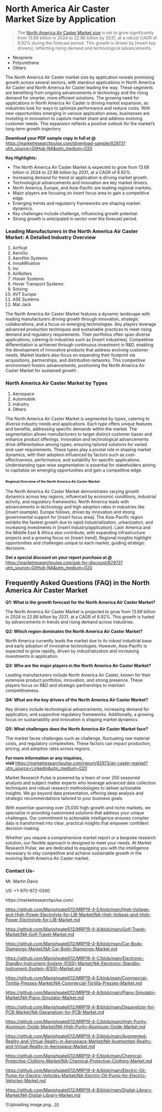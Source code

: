 <h1>North America Air Caster Market&nbsp;Size by Application</h1><blockquote><p>The <a href="https://marketresearchpulse.com/download-sample/82973?utm_source=GitHub-NA&amp;utm_medium=020">North America Air Caster Market size</a> is set to grow significantly from 13.69 billion in 2024 to 22.86 billion by 2031, at a robust CAGR of 8.92% during the forecast period. This growth is driven by [insert key drivers], reflecting rising demand and technological advancements.</p></blockquote><ul><li>Neoprene<li> Polyurethane<li> Others</li></ul><p>The North America Air Caster market size by application reveals promising growth across several sectors, with standout applications in North America Air Caster and North America Air Caster leading the way. These segments are benefiting from ongoing advancements in technology and the rising demand for smarter, more efficient solutions. The growing need for applications in North America Air Caster is driving market expansion, as industries look for ways to optimize performance and reduce costs. With new opportunities emerging in various application areas, businesses are investing in innovation to capture market share and address evolving customer needs. This expansion reflects a positive outlook for the market’s long-term growth trajectory.</p><p><strong>Download your PDF sample copy in full at @ </strong><a href="https://marketresearchpulse.com/download-sample/82973?utm_source=GitHub-NA&amp;utm_medium=020">https://marketresearchpulse.com/download-sample/82973?utm_source=GitHub-NA&amp;utm_medium=020</a></p><p><strong>Key Highlights: </strong></p><ul><li>The North America Air Caster Market is expected to grow from 13.69 billion in 2024 to 22.86 billion by 2031, at a CAGR of 8.92%.</li><li>Increasing demand for trend or application is driving market growth.</li><li>Technological advancements and innovation are key market drivers.</li><li>North America, Europe, and Asia-Pacific are leading regional markets.</li><li>Major players are focusing on insert focus area to gain a competitive edge.</li><li>Emerging trends and regulatory frameworks are shaping market dynamics.</li><li>Key challenges include challenge, influencing growth potential.</li><li>Strong growth is anticipated in sector over the forecast period.</li></ul><h3>Leading Manufacturers in the North America Air Caster Market: A Detailed Industry Overview</h3><ol><li>Airfloat</li><li>AeroGo</li><li>Aerofilm Systems</li><li>innoAIRvation</li><li>Inc</li><li>AirRollers</li><li>Hovair Systems</li><li>Hover Transport Systems</li><li>Solving</li><li>AVT Europe</li><li>ASE Systems</li><li>Mat Jack</li></ol><div class="flex max-w-full flex-col flex-grow"><div class="min-h-8 text-message flex w-full flex-col items-end gap-2 whitespace-normal break-words [.text-message+&amp;]:mt-5" dir="auto" data-message-author-role="assistant" data-message-id="fd8432e4-4910-450d-b182-61b7bfb0a01f" data-message-model-slug="gpt-4o"><div class="flex w-full flex-col gap-1 empty:hidden first:pt-[3px]"><div class="markdown prose w-full break-words dark:prose-invert light"><p>The North America Air Caster Market features a dynamic landscape with leading manufacturers driving growth through innovation, strategic collaborations, and a focus on emerging technologies. Key players leverage advanced production techniques and sustainable practices to meet rising demand and regulatory requirements. Their portfolios often span diverse applications, catering to industries such as [insert industries]. Competitive differentiation is achieved through continuous investment in R&amp;D, enabling the development of innovative products that address evolving customer needs. Market leaders also focus on expanding their footprint via acquisitions, partnerships, and distribution networks. This competitive environment fosters advancements, positioning the North America Air Caster Market for sustained growth.</p></div></div></div></div><h3>North America Air Caster Market by Types</h3><ol><li>Aerospace<li> Automobile<li> Industry<li> Others</li></ol><div class="flex max-w-full flex-col flex-grow"><div class="min-h-8 text-message flex w-full flex-col items-end gap-2 whitespace-normal break-words [.text-message+&amp;]:mt-5" dir="auto" data-message-author-role="assistant" data-message-id="084470be-0bb7-4664-bddf-5156b4f41249" data-message-model-slug="gpt-4o-mini"><div class="flex w-full flex-col gap-1 empty:hidden first:pt-[3px]"><div class="markdown prose w-full break-words dark:prose-invert light"><p>The North America Air Caster Market is segmented by types, catering to diverse industry needs and applications. Each type offers unique features and benefits, addressing specific demands within the market. The segmentation allows manufacturers to target distinct customer bases and enhance product offerings. Innovation and technological advancements drive differentiation among types, ensuring tailored solutions for varied end-user requirements. These types play a pivotal role in shaping market dynamics, with their adoption influenced by factors such as cost-effectiveness, performance, and suitability for specific applications. Understanding type-wise segmentation is essential for stakeholders aiming to capitalize on emerging opportunities and gain a competitive edge.</p></div></div></div></div><h3><span style="font-size: 11px;">Regional Overview of the North America Air Caster Market</span></h3><div class="flex max-w-full flex-col flex-grow"><div class="min-h-8 text-message flex w-full flex-col items-end gap-2 whitespace-normal break-words [.text-message+&amp;]:mt-5" dir="auto" data-message-author-role="assistant" data-message-id="e9038762-ce64-4e30-91c9-9bd413514231" data-message-model-slug="gpt-4o-mini"><div class="flex w-full flex-col gap-1 empty:hidden first:pt-[3px]"><div class="markdown prose w-full break-words dark:prose-invert light"><p>The North America Air Caster Market demonstrates varying growth dynamics across key regions, influenced by economic conditions, industrial activity, and regulatory frameworks. North America leads with advancements in technology and high adoption rates in industries like [insert example]. Europe follows, driven by innovation and strong governmental support for [insert focus area]. The Asia-Pacific region exhibits the fastest growth due to rapid industrialization, urbanization, and increasing investments in [insert industry/application]. Latin America and the Middle East &amp; Africa also contribute, with expanding infrastructure projects and a growing focus on [insert trend]. Regional insights highlight opportunities and challenges unique to each market, guiding strategic decisions.</p></div></div></div></div><p><strong>Get a special discount on your report purchase at @ </strong><a href="https://marketresearchpulse.com/ask-for-discount/82973?utm_source=GitHub-NA&amp;utm_medium=020">https://marketresearchpulse.com/ask-for-discount/82973?utm_source=GitHub-NA&amp;utm_medium=020</a></p><h2>Frequently Asked Questions (FAQ) in the North America Air Caster Market</h2><p><strong>Q1: What is the growth forecast for the North America Air Caster Market?</strong></p><p>The North America Air Caster Market is projected to grow from 13.69 billion in 2024 to 22.86 billion by 2031, at a CAGR of 8.92%. This growth is fueled by advancements in trends and rising demand across industries.</p><p><strong>Q2: Which region dominates the North America Air Caster Market?</strong></p><p>North America currently leads the market due to its robust industrial base and early adoption of innovative technologies. However, Asia-Pacific is expected to grow rapidly, driven by industrialization and increasing investments in application.</p><p><strong>Q3: Who are the major players in the North America Air Caster Market?</strong></p><p>Leading manufacturers include North America Air Caster, known for their extensive product portfolios, innovation, and strong presence. These players focus on R&amp;D and strategic partnerships to maintain competitiveness.</p><p><strong>Q4: What are the key drivers of the North America Air Caster Market?</strong></p><p>Key drivers include technological advancements, increasing demand for application, and supportive regulatory frameworks. Additionally, a growing focus on sustainability and innovation is shaping market dynamics.</p><p><strong>Q5: What challenges does the North America Air Caster Market face?</strong></p><p>The market faces challenges such as challenge, fluctuating raw material costs, and regulatory complexities. These factors can impact production, pricing, and adoption rates across regions.</p><p><strong>For more information or any inquiries, visit&nbsp;</strong><a href="https://marketresearchpulse.com/report/82973/air-caster-market?utm_source=Linkedin&utm_medium=020">https://marketresearchpulse.com/report/82973/air-caster-market?utm_source=Linkedin&utm_medium=020</a></p><p>Market Research Pulse is powered by a team of over 250 seasoned analysts and subject matter experts who leverage advanced data collection techniques and robust research methodologies to deliver actionable insights. We go beyond data presentation, offering deep analysis and strategic recommendations tailored to your business goals.</p><p>With expertise spanning over 25,000 high-growth and niche markets, we specialize in providing customized solutions that address your unique challenges. Our commitment to actionable intelligence ensures complex data is transformed into clear, practical insights that empower confident decision-making.</p><p>Whether you require a comprehensive market report or a bespoke research solution, our flexible approach is designed to meet your needs. At Market Research Pulse, we are dedicated to equipping you with the intelligence necessary to stay competitive and achieve sustainable growth in the evolving North America Air Caster market.</p><h3><strong>Contact Us-</strong></h3><p>Mr. Martin Davis</p><p>US: +1-970-672-0390</p><p>https://marketresearchpulse.com/</p><p><a href="https://github.com/Manishpatel012/MRP19-4-E/blob/main/High-Voltage-and-High-Power-Electrolyte-for-LIB-Market/NA-High-Voltage-and-High-Power-Electrolyte-for-LIB-Market.md">https://github.com/Manishpatel012/MRP19-4-E/blob/main/High-Voltage-and-High-Power-Electrolyte-for-LIB-Market/NA-High-Voltage-and-High-Power-Electrolyte-for-LIB-Market.md</a></p><p><a href="https://github.com/Manishpatel012/MRP19-4-A/blob/main/Golf-Travel-Market/NA-Golf-Travel-Market.md">https://github.com/Manishpatel012/MRP19-4-A/blob/main/Golf-Travel-Market/NA-Golf-Travel-Market.md</a></p><p><a href="https://github.com/Manishpatel012/MRP19-4-B/blob/main/Car-Body-Stampings-Market/NA-Car-Body-Stampings-Market.md">https://github.com/Manishpatel012/MRP19-4-B/blob/main/Car-Body-Stampings-Market/NA-Car-Body-Stampings-Market.md</a></p><p><a href="https://github.com/Manishpatel012/MRP19-4-C/blob/main/Electronic-Standby-Instrument-System-(ESIS)-Market/NA-Electronic-Standby-Instrument-System-(ESIS)-Market.md">https://github.com/Manishpatel012/MRP19-4-C/blob/main/Electronic-Standby-Instrument-System-(ESIS)-Market/NA-Electronic-Standby-Instrument-System-(ESIS)-Market.md</a></p><p><a href="https://github.com/Manishpatel012/MRP19-4-E/blob/main/Commercial-Tortilla-Presses-Market/NA-Commercial-Tortilla-Presses-Market.md">https://github.com/Manishpatel012/MRP19-4-E/blob/main/Commercial-Tortilla-Presses-Market/NA-Commercial-Tortilla-Presses-Market.md</a></p><p><a href="https://github.com/Manishpatel012/MRP19-4-A/blob/main/Piano-Simulator-Market/NA-Piano-Simulator-Market.md">https://github.com/Manishpatel012/MRP19-4-A/blob/main/Piano-Simulator-Market/NA-Piano-Simulator-Market.md</a></p><p><a href="https://github.com/Manishpatel012/MRP19-4-B/blob/main/Depanelizer-for-PCB-Market/NA-Depanelizer-for-PCB-Market.md">https://github.com/Manishpatel012/MRP19-4-B/blob/main/Depanelizer-for-PCB-Market/NA-Depanelizer-for-PCB-Market.md</a></p><p><a href="https://github.com/Manishpatel012/MRP19-4-C/blob/main/High-Purity-Aluminum-Oxide-Market/NA-High-Purity-Aluminum-Oxide-Market.md">https://github.com/Manishpatel012/MRP19-4-C/blob/main/High-Purity-Aluminum-Oxide-Market/NA-High-Purity-Aluminum-Oxide-Market.md</a></p><p><a href="https://github.com/Manishpatel012/MRP19-4-D/blob/main/Augmented-Reality-and-Virtual-Reality-in-Aerospace-Market/NA-Augmented-Reality-and-Virtual-Reality-in-Aerospace-Market.md">https://github.com/Manishpatel012/MRP19-4-D/blob/main/Augmented-Reality-and-Virtual-Reality-in-Aerospace-Market/NA-Augmented-Reality-and-Virtual-Reality-in-Aerospace-Market.md</a></p><p><a href="https://github.com/Manishpatel012/MRP19-4-E/blob/main/Chemical-Protective-Clothing-Market/NA-Chemical-Protective-Clothing-Market.md">https://github.com/Manishpatel012/MRP19-4-E/blob/main/Chemical-Protective-Clothing-Market/NA-Chemical-Protective-Clothing-Market.md</a></p><p><a href="https://github.com/Manishpatel012/MRP19-4-A/blob/main/Electric-Oil-Pump-for-Electric-Vehicles-Market/NA-Electric-Oil-Pump-for-Electric-Vehicles-Market.md">https://github.com/Manishpatel012/MRP19-4-A/blob/main/Electric-Oil-Pump-for-Electric-Vehicles-Market/NA-Electric-Oil-Pump-for-Electric-Vehicles-Market.md</a></p><p><a href="https://github.com/Manishpatel012/MRP19-4-B/blob/main/Digital-Library-Market/NA-Digital-Library-Market.md">https://github.com/Manishpatel012/MRP19-4-B/blob/main/Digital-Library-Market/NA-Digital-Library-Market.md</a></p>
![Uploading image.png…]()
